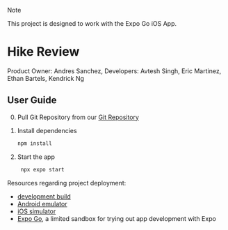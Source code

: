 >[!NOTE]
>This project is designed to work with the Expo Go iOS App.

# Hike Review

Product Owner: Andres Sanchez,
Developers: Avtesh Singh, Eric Martinez, Ethan Bartels, Kendrick Ng 

## User Guide

0. Pull Git Repository from our [Git Repository](https://github.com/Hike-Review/React-Native)

1. Install dependencies

   ```bash
   npm install
   ```

2. Start the app

   ```bash
    npx expo start
   ```

Resources regarding project deployment:

- [development build](https://docs.expo.dev/develop/development-builds/introduction/)
- [Android emulator](https://docs.expo.dev/workflow/android-studio-emulator/)
- [iOS simulator](https://docs.expo.dev/workflow/ios-simulator/)
- [Expo Go](https://expo.dev/go), a limited sandbox for trying out app development with Expo
